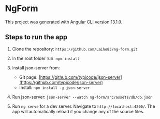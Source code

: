 # NgForm

This project was generated with [Angular CLI](https://github.com/angular/angular-cli) version 13.1.0.

## Steps to run the app

1. Clone the repository: `https://github.com/Laiho83/ng-form.git`
2. In the root folder run: `npm install`
3. Install json-server from: 
    - Git page: [https://github.com/typicode/json-server](https://github.com/typicode/json-server)
    - Install: `npm install -g json-server`

4. Run json-server: `json-server --watch ng-form/src/assets/db/db.json`
5. Run `ng serve` for a dev server. Navigate to `http://localhost:4200/`. The app will automatically reload if you change any of the source files.

